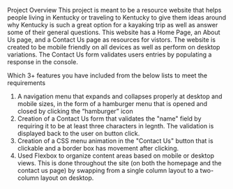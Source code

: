 Project Overview 
This project is meant to be a resource website that helps people living in Kentucky or traveling to Kentucky to give them ideas around why Kentucky is such a great option for a kayaking trip as well as answer some of their general questions. This website has a Home Page, an About Us page, and a Contact Us page as resources for vistors. The website is created to be mobile friendly on all devices as well as perform on desktop variations. The Contact Us form validates users entries by populating a response in the console. 

Which 3+ features you have included from the below lists to meet the requirements
1. A navigation menu that expands and collapses properly at desktop and mobile sizes, in the form of a hamburger menu that is opened and closed by clicking the “hamburger” icon
2. Creation of a Contact Us form that validates the "name" field by requiring it to be at least three characters in legnth. The validation is displayed back to the user on button click.
3. Creation of a CSS menu animation in the "Contact Us" button that is clickable and a border box has movement after clicking.
4. Used Flexbox to organize content areas based on mobile or desktop views. This is done throughout the site (on both the homepage and the contact us page) by swapping from a single column layout to a two-column layout on desktop.
